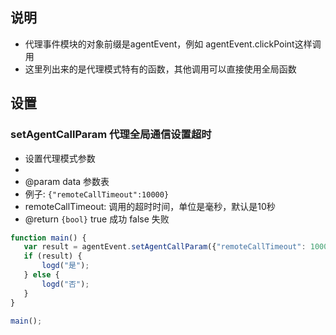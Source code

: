 ## 说明

- 代理事件模块的对象前缀是agentEvent，例如 agentEvent.clickPoint这样调用
- 这里列出来的是代理模式特有的函数，其他调用可以直接使用全局函数

## 设置

### setAgentCallParam 代理全局通信设置超时

* 设置代理模式参数
*
* @param data 参数表
* 例子: ```{"remoteCallTimeout":10000}```
* remoteCallTimeout: 调用的超时时间，单位是毫秒，默认是10秒
* @return `{bool}` true 成功 false 失败

 ```javascript showLineNumbers
function main() {
    var result = agentEvent.setAgentCallParam({"remoteCallTimeout": 10000});
    if (result) {
        logd("是");
    } else {
        logd("否");
    }
}

main();
 ```

###   








